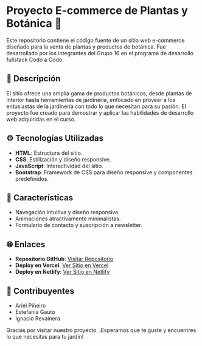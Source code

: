 # Proyecto E-commerce de Plantas y Botánica 🌿

Este repositorio contiene el código fuente de un sitio web e-commerce diseñado para la venta de plantas y productos de botánica. Fue desarrollado por los integrantes del Grupo 16 en el programa de desarrollo fullstack Codo a Codo.

## 📝 Descripción

El sitio ofrece una amplia gama de productos botánicos, desde plantas de interior hasta herramientas de jardinería, enfocado en proveer a los entusiastas de la jardinería con todo lo que necesitan para su pasión. El proyecto fue creado para demostrar y aplicar las habilidades de desarrollo web adquiridas en el curso.

## ⚙ Tecnologías Utilizadas

- **HTML**: Estructura del sitio.
- **CSS**: Estilización y diseño responsive.
- **JavaScript**: Interactividad del sitio.
- **Bootstrap**: Framework de CSS para diseño responsive y componentes predefinidos.

## 🌟 Características

- Navegación intuitiva y diseño responsive.
- Animaciones atractivamente minimalistas.
- Formulario de contacto y suscripción a newsletter.

## 🌐 Enlaces

- **Repositorio GitHub**: [Visitar Repositorio](https://github.com/ignaciorevainera/cac-python-24264-g16)
- **Deploy en Vercel**: [Ver Sitio en Vercel](https://cac-python-24264-g16.vercel.app/)
- **Deploy en Netlify**: [Ver Sitio en Netlify](https://cac-python-24264-g16.netlify.app/)

## 🤝 Contribuyentes

- Ariel Piñeiro
- Estefania Gauto
- Ignacio Revainera

Gracias por visitar nuestro proyecto. ¡Esperamos que te guste y encuentres lo que necesitas para tu jardín!
